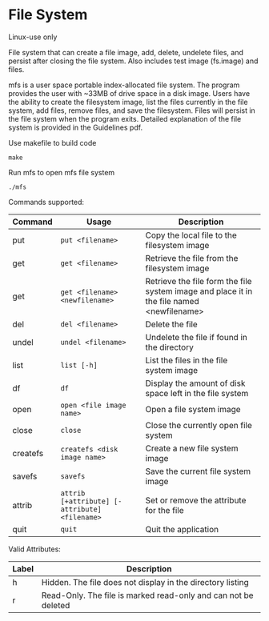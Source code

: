# File System

Linux-use only

File system that can create a file image, add, delete, undelete files, and persist after closing the file system. Also includes test image (fs.image) and files.


mfs is a user space portable index-allocated file system. The program provides the user with ~33MB of drive space in a disk image.
Users have the ability to create the filesystem image, list the files currently in the file system, add files, remove files, and save the filesystem.
Files will persist in the file system when the program exits.
Detailed explanation of the file system is provided in the Guidelines pdf.

Use makefile to build code
```
make
```

Run mfs to open mfs file system
```
./mfs
```


Commands supported:


| **Command**            | **Usage**                                         | **Description**                                                                                 |
|------------------------|---------------------------------------------------|-------------------------------------------------------------------------------------------------|
| put                    | ```put <filename>```                              | Copy the local file to the filesystem image                                                     |
| get                    | ```get <filename>```                              | Retrieve the file from the filesystem image                                                     |
| get                    | ```get <filename> <newfilename>```                | Retrieve the file form the file system image and place it in the file named &lt;newfilename&gt; |
| del                    | ```del <filename>```                              | Delete the file                                                                                 |
| undel                  | ```undel <filename>```                            | Undelete the file if found in the directory                                                     |
| list                   | ```list [-h]```                                   | List the files in the file system image                                                         |
| df                     | ```df```                                          | Display the amount of disk space left in the file system                                        |
| open                   | ```open <file image name>```                      | Open a file system image                                                                        |
| close                  | ```close```                                       | Close the currently open file system                                                            |
| createfs               | ```createfs <disk image name>```                  | Create a new file system image                                                                  |
| savefs                 | ```savefs```                                      | Save the current file system image                                                              |
| attrib                 | ```attrib [+attribute] [-attribute] <filename>``` | Set or remove the attribute for the file                                                        |
| quit                   | ```quit```                                        | Quit the application                                                                            |


Valid Attributes:

| Label                             | Description                                                    |
|-----------------------------------|----------------------------------------------------------------|
| h                                 | Hidden. The file does not display in the directory listing     |
| r                                 | Read-Only. The file is marked read-only and can not be deleted |